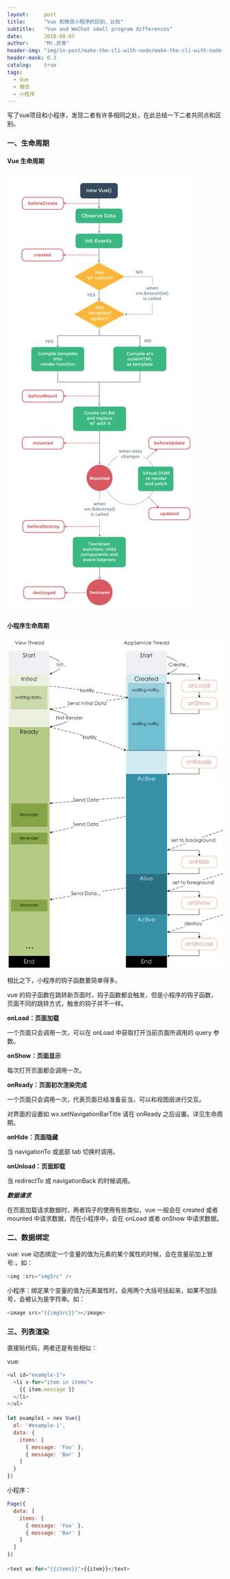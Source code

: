 ```yaml
---
layout:     post
title:      "Vue 和微信小程序的区别、比较"
subtitle:   "Vue and WeChat small program differences"
date:       2018-08-07
author:     "Mr.厉害"
header-img: "img/in-post/make-the-cli-with-node/make-the-cli-with-node-bg.jpg"
header-mask: 0.3
catalog:    true
tags:
  - Vue
  - 微信
  - 小程序
---
```


写了vue项目和小程序，发现二者有许多相同之处，在此总结一下二者共同点和区别。

### 一、生命周期

#### Vue 生命周期

![Vue生命周期](/img/in-post/vue-and-wechat-small-program-differences/vue-life-cycle.png)

#### 小程序生命周期

![小程序生命周期](/img/in-post/vue-and-wechat-small-program-differences/wechat-small-program-life-cycle.png)

相比之下，小程序的钩子函数要简单得多。

vue 的钩子函数在跳转新页面时，钩子函数都会触发，但是小程序的钩子函数，页面不同的跳转方式，触发的钩子并不一样。

**onLoad：页面加载**

一个页面只会调用一次，可以在 onLoad 中获取打开当前页面所调用的 query 参数。

**onShow：页面显示**

每次打开页面都会调用一次。

**onReady：页面初次渲染完成**

一个页面只会调用一次，代表页面已经准备妥当，可以和视图层进行交互。

对界面的设置如 wx.setNavigationBarTitle 请在 onReady 之后设置。详见生命周期。

**onHide：页面隐藏**

当 navigationTo 或底部 tab 切换时调用。

**onUnload：页面卸载**

当 redirectTo 或 navigationBack 的时候调用。

***数据请求***

在页面加载请求数据时，两者钩子的使用有些类似，vue 一般会在 created 或者 mounted 中请求数据，而在小程序中，会在 onLoad 或者 onShow 中请求数据。

### 二、数据绑定

vue: vue 动态绑定一个变量的值为元素的某个属性的时候，会在变量前加上冒号:，如：

```js
<img :src="imgSrc" />
```

小程序：绑定某个变量的值为元素属性时，会用两个大括号括起来，如果不加括号，会被认为是字符串。如：

```js
<image src="{{imgSrc}}"></image>
```

### 三、列表渲染

直接贴代码，两者还是有些相似：

vue:

```js
<ul id="example-1">
  <li v-for="item in items">
    {{ item.message }}
  </li>
</ul>

let example1 = nex Vue({
  el: '#example-1',
  data: {
    items: [
      { message: 'Foo' },
      { message: 'Bar' }
    ]
  }
})
```

小程序：

```js
Page({
  data: [
    items: [
      { message: 'Foo' },
      { message: 'Bar' }
    ]
  ]
})

<text wx:for="{{items}}">{{item}}</text>
```

